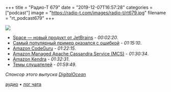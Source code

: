 +++
title = "Радио-Т 679"
date = "2019-12-07T16:57:28"
categories = ["podcast"]
image = "https://radio-t.com/images/radio-t/rt679.jpg"
filename = "rt_podcast679"
+++

![](https://radio-t.com/images/radio-t/rt679.jpg)

- [Space — новый продукт от JetBrains](https://habr.com/ru/company/JetBrains/blog/478866/) - *00:02:20*.
- [Самый популярный пример оказался с ошибкой](http://www.opennet.ru/opennews/art.shtml?num=51982) - *01:15:10*.
- [Amazon CodeGuru](https://aws.amazon.com/codeguru/) - *01:22:15*.
- [Amazon Managed Apache Cassandra Service (MCS)](https://aws.amazon.com/blogs/aws/new-amazon-managed-apache-cassandra-service-mcs/) - *01:30:34*.
- [Amazon Kendra](https://aws.amazon.com/kendra/) - *01:32:31*.
- [Темы слушателей](https://radio-t.com/p/2019/12/03/prep-679/) - *01:59:49*.

*Спонсор этого выпуска [DigitalOcean](https://do.co/radiot)*


[аудио](https://cdn.radio-t.com/rt_podcast679.mp3) • [лог чата](https://chat.radio-t.com/logs/radio-t-679.html)
<audio src="https://cdn.radio-t.com/rt_podcast679.mp3" preload="none"></audio>
